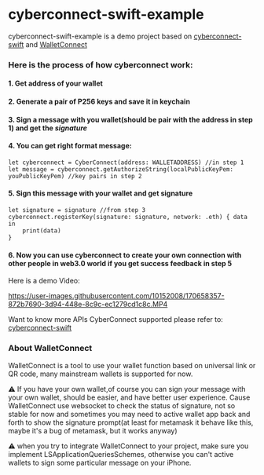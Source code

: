 # cyberconnect-swift-example
cyberconnect-swift-example is a demo project based on
[cyberconnect-swift](https://github.com/cyberconnecthq/cyberconnect-swift-lib) and [WalletConnect](https://github.com/trustwallet/wallet-connect-swift)

### Here is the process of how cyberconnect work:
#### 1. Get address of your wallet
#### 2. Generate a pair of P256 keys and save it in keychain
#### 3. Sign a **message** with you wallet(should be pair with the address in step 1) and get the _signature_
#### 4. You can get right format message:
```
let cyberconnect = CyberConnect(address: WALLETADDRESS) //in step 1
let message = cyberconnect.getAuthorizeString(localPublicKeyPem: youPublicKeyPem) //key pairs in step 2
```
#### 5. Sign this message with your wallet and get signature
```
let signature = signature //from step 3
cyberconnect.registerKey(signature: signature, network: .eth) { data in
    print(data) 
}
```
#### 6. Now you can use cyberconnect to create your own connection with other people in web3.0 world if you get success feedback in step 5

Here is a demo Video:

https://user-images.githubusercontent.com/10152008/170658357-872b7690-3d94-448e-8c9c-ec1279cd1c8c.MP4

Want to know more APIs CyberConnect supported please refer to: [cyberconnect-swift](https://github.com/cyberconnecthq/cyberconnect-swift-lib)

### About WalletConnect
WalletConnect is a tool to use your wallet function based on universal link or QR code, many mainstream wallets is supported for now.

⚠️ If you have your own wallet,of course you can sign your message with your own wallet, should be easier, and have better user experience. Cause WalletConnect use websocket to check the status of signature, not so stable for now and sometimes you may need to active wallet app back and forth to show the signature prompt(at least for metamask it behave like this, maybe it's a bug of metamask, but it works anyway)

⚠️ when you try to integrate WalletConnect to your project, make sure you implement LSApplicationQueriesSchemes, otherwise you can't active wallets to sign some particular message on your iPhone.



